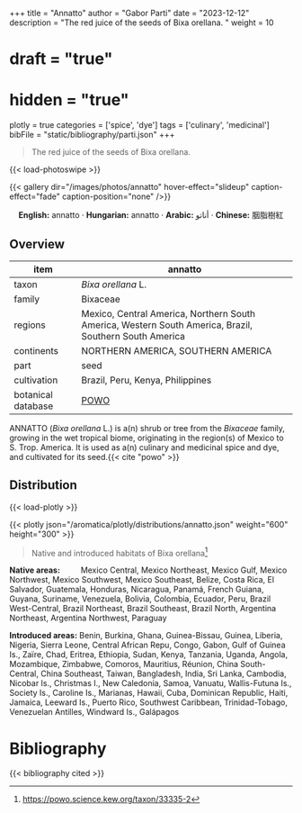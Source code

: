 +++
title = "Annatto"
author = "Gabor Parti"
date = "2023-12-12"
description = "The red juice of the seeds of Bixa orellana. "
weight = 10
# draft = "true"
# hidden = "true"
plotly = true
categories = ['spice', 'dye']
tags = ['culinary', 'medicinal']
bibFile = "static/bibliography/parti.json"
+++

>The red juice of the seeds of Bixa orellana.  [<i class="fab fa-wikipedia-w"></i>](https://en.wikipedia.org/wiki/Annatto)

{{< load-photoswipe >}}

{{< gallery dir="/images/photos/annatto" hover-effect="slideup" caption-effect="fade" caption-position="none" />}}

<center>

**English:** annatto · **Hungarian:** annatto · **Arabic:** <span class="arabic-text" dir="rtl">أناتو</span> · **Chinese:** <span class="traditional-chinese-text">胭脂樹紅</span>

</center>

## Overview

|       item       |                                                annatto                                               |
|------------------|------------------------------------------------------------------------------------------------------|
|       taxon      |                                          *Bixa orellana* L.                                          |
|      family      |                                               Bixaceae                                               |
|      regions     |Mexico, Central America, Northern South America, Western South America, Brazil, Southern South America|
|    continents    |                                  NORTHERN AMERICA, SOUTHERN AMERICA                                  |
|       part       |                                                 seed                                                 |
|    cultivation   |                                   Brazil, Peru, Kenya, Philippines                                   |
|botanical database|                          [POWO](https://powo.science.kew.org/taxon/33335-2)                          |

ANNATTO (*Bixa orellana* L.) is a(n) shrub or tree from the *Bixaceae* family, growing in the wet tropical biome, originating in the region(s) of Mexico to S. Trop. America. It is used as a(n) culinary and medicinal spice and dye, and cultivated for its seed.{{< cite "powo" >}}



## Distribution

{{< load-plotly >}}

{{< plotly json="/aromatica/plotly/distributions/annatto.json" weight="600" height="300" >}}

>Native and introduced habitats of Bixa orellana[^powo]

[^powo]: https://powo.science.kew.org/taxon/33335-2

<p style="text-align:left;">

**Native areas:** &ensp; &ensp; &ensp; Mexico Central, Mexico Northeast, Mexico Gulf, Mexico Northwest, Mexico Southwest, Mexico Southeast, Belize, Costa Rica, El Salvador, Guatemala, Honduras, Nicaragua, Panamá, French Guiana, Guyana, Suriname, Venezuela, Bolivia, Colombia, Ecuador, Peru, Brazil West-Central, Brazil Northeast, Brazil Southeast, Brazil North, Argentina Northeast, Argentina Northwest, Paraguay

**Introduced areas:** Benin, Burkina, Ghana, Guinea-Bissau, Guinea, Liberia, Nigeria, Sierra Leone, Central African Repu, Congo, Gabon, Gulf of Guinea Is., Zaïre, Chad, Eritrea, Ethiopia, Sudan, Kenya, Tanzania, Uganda, Angola, Mozambique, Zimbabwe, Comoros, Mauritius, Réunion, China South-Central, China Southeast, Taiwan, Bangladesh, India, Sri Lanka, Cambodia, Nicobar Is., Christmas I., New Caledonia, Samoa, Vanuatu, Wallis-Futuna Is., Society Is., Caroline Is., Marianas, Hawaii, Cuba, Dominican Republic, Haiti, Jamaica, Leeward Is., Puerto Rico, Southwest Caribbean, Trinidad-Tobago, Venezuelan Antilles, Windward Is., Galápagos

</p>



# Bibliography

{{< bibliography cited >}}

